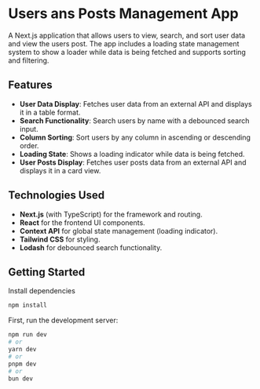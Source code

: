 # Users ans Posts Management App

A Next.js application that allows users to view, search, and sort user data and view the users post. The app includes a loading state management system to show a loader while data is being fetched and supports sorting and filtering.

## Features

- **User Data Display**: Fetches user data from an external API and displays it in a table format.
- **Search Functionality**: Search users by name with a debounced search input.
- **Column Sorting**: Sort users by any column in ascending or descending order.
- **Loading State**: Shows a loading indicator while data is being fetched.
- **User Posts Display**: Fetches user posts data from an external API and displays it in a card view.

## Technologies Used

- **Next.js** (with TypeScript) for the framework and routing.
- **React** for the frontend UI components.
- **Context API** for global state management (loading indicator).
- **Tailwind CSS** for styling.
- **Lodash** for debounced search functionality.

## Getting Started

Install dependencies

```bash
npm install
```

First, run the development server:

```bash
npm run dev
# or
yarn dev
# or
pnpm dev
# or
bun dev
```
